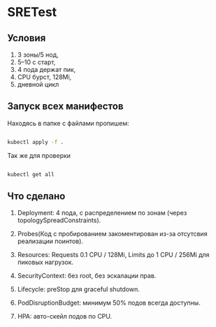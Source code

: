 # SRETest
## Условия 
1) 3 зоны/5 нод,
2) 5–10 c старт,
3) 4 пода держат пик,
4) CPU бурст, 128Mi,
5) дневной цикл


## Запуск всех манифестов

Находясь в папке с файлами пропишем:
 ```bash
 
kubectl apply -f . 
 ```
Так же для проверки 
```bash 

kubectl get all
 ```
  


## Что сделано

1) Deployment: 4 пода, с распределением по зонам (через topologySpreadConstraints).

2) Probes(Код с пробированием закоментирован из-за отсутсвия реализации поинтов).

3) Resources: Requests 0.1 CPU / 128Mi, Limits до 1 CPU / 256Mi для пиковых нагрузок.

4) SecurityContext: без root, без эскалации прав.

5) Lifecycle: preStop для graceful shutdown.

6) PodDisruptionBudget: минимум 50% подов всегда доступны.

7) HPA: авто-скейл подов по CPU.
